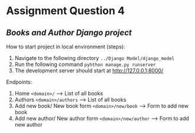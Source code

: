 # Assignment Question 4
## _Books and Author Django project_

How to start project in local environment (steps):
1. Navigate to the following directory
```../Django Model/django_model```
2. Run the following command
```pyhthon manage.py runserver```
3. The development server should start at http://127.0.0.1:8000/


Endpoints:
1. Home
```<domain>/``` --> List of all books
2. Authors
```<domain>/authors``` --> List of all books
3. Add new book/ New book form
```<domain>/new/book```  --> Form to add new book
4. Add new author/ New author form
```<domain>/new/author``` --> Form to add new author
